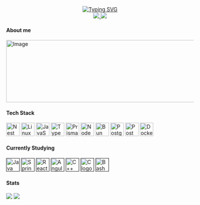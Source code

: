 <div align="center">
    <a href="https://git.io/typing-svg">
      <img src="https://readme-typing-svg.demolab.com?font=Fira+Code&pause=1000&color=F7F7F7&center=true&vCenter=true&width=435&lines=Hello+World%2C+I'm+Gustav+!;Welcome+to+my+GitHub+profile" alt="Typing SVG" />
    </a>
    <br>
    <a href = "mailto:oakhenry2@gmail.com">
      <img src="https://img.shields.io/badge/Gmail-D14836?style=for-the-badge&logo=gmail&logoColor=white" target="_blank">
    </a>
    <a href="https://www.linkedin.com/in/gustavo-oak/" target="_blank">
      <img src="https://img.shields.io/badge/linkedin-%230077B5.svg?style=for-the-badge&logo=linkedin&logoColor=white" target="_blank">
    </a>
</div>

#### About me

<!--- Imagem servindo como divisoria -->
<img width="1438" height="167" alt="Image" src="https://github.com/user-attachments/assets/e4dcfdf6-dbaa-450c-ac5e-2b4b585d3414" />

#### Tech Stack
[<img src="https://skillicons.dev/icons?i=nest" width="36" height="36" alt="Nest logo" />](https://nestjs.com/)
[<img src="https://skillicons.dev/icons?i=linux" width="36" height="36" alt="Linux logo" />](linuxfoundation.org)
[<img src="https://skillicons.dev/icons?i=js" width="36" height="36" alt="JavaScript logo" />](developer.mozilla.org/en-US/docs/Web/JavaScript)
[<img src="https://skillicons.dev/icons?i=ts" width="36" height="36" alt="TypeScript logo" />](typescriptlang.org)
[<img src="https://skillicons.dev/icons?i=prisma" width="36" height="36" alt="Prisma logo" />](prisma.io)
[<img src="https://skillicons.dev/icons?i=nodejs" width="36" height="36" alt="NodeJs logo" />](nodejs.org)
[<img src="https://skillicons.dev/icons?i=bun" width="36" height="36" alt="Bun logo" />](bun.sh)
[<img src="https://skillicons.dev/icons?i=postgres" width="36" height="36" alt="Postgres logo" />](postgresql.org)
[<img src="https://skillicons.dev/icons?i=postman" width="36" height="36" alt="Postman logo" />](postman.com)
[<img src="https://skillicons.dev/icons?i=docker" width="36" height="36" alt="Docker logo" />](docker.com)

#### Currently Studying
[<img src="https://skillicons.dev/icons?i=java" width="36" height="36" alt="Java logo" />]()
[<img src="https://skillicons.dev/icons?i=spring" width="36" height="36" alt="Spring logo" />]()
[<img src="https://skillicons.dev/icons?i=react" width="36" height="36" alt="React logo" />]()
[<img src="https://skillicons.dev/icons?i=angular" width="36" height="36" alt="Angular logo" />]()
[<img src="https://skillicons.dev/icons?i=cpp" width="36" height="36" alt="C++ logo" />]()
[<img src="https://skillicons.dev/icons?i=c" width="36" height="36" alt="C logo" />]()
[<img src="https://skillicons.dev/icons?i=bash" width="36" height="36" alt="Bash logo" />]()

#### Stats
<div align="">
    <img src = "https://github-readme-stats.vercel.app/api?username=ImGustav&theme=dark&hide_border=false&include_all_commits=false&count_private=true"/>
    <img src = "https://nirzak-streak-stats.vercel.app/?user=ImGustav&theme=dark&hide_border=false"/>
</div>
